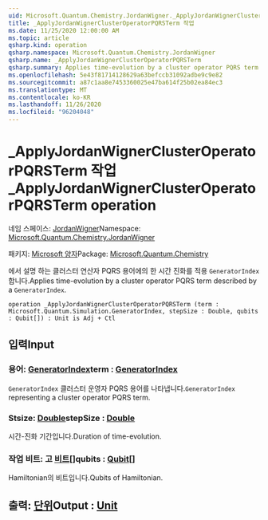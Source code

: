 ```yaml
---
uid: Microsoft.Quantum.Chemistry.JordanWigner._ApplyJordanWignerClusterOperatorPQRSTerm
title: _ApplyJordanWignerClusterOperatorPQRSTerm 작업
ms.date: 11/25/2020 12:00:00 AM
ms.topic: article
qsharp.kind: operation
qsharp.namespace: Microsoft.Quantum.Chemistry.JordanWigner
qsharp.name: _ApplyJordanWignerClusterOperatorPQRSTerm
qsharp.summary: Applies time-evolution by a cluster operator PQRS term described by a `GeneratorIndex`.
ms.openlocfilehash: 5e43f81714128629a63befccb31092adbe9c9e82
ms.sourcegitcommit: a87c1aa8e7453360025e47ba614f25b02ea84ec3
ms.translationtype: MT
ms.contentlocale: ko-KR
ms.lasthandoff: 11/26/2020
ms.locfileid: "96204048"
---
```

# <a name="_applyjordanwignerclusteroperatorpqrsterm-operation"></a><span data-ttu-id="960e2-102">_ApplyJordanWignerClusterOperatorPQRSTerm 작업</span><span class="sxs-lookup"><span data-stu-id="960e2-102">_ApplyJordanWignerClusterOperatorPQRSTerm operation</span></span>

<span data-ttu-id="960e2-103">네임 스페이스: [JordanWigner](xref:Microsoft.Quantum.Chemistry.JordanWigner)</span><span class="sxs-lookup"><span data-stu-id="960e2-103">Namespace: [Microsoft.Quantum.Chemistry.JordanWigner](xref:Microsoft.Quantum.Chemistry.JordanWigner)</span></span>

<span data-ttu-id="960e2-104">패키지: [Microsoft 양자](https://nuget.org/packages/Microsoft.Quantum.Chemistry)</span><span class="sxs-lookup"><span data-stu-id="960e2-104">Package: [Microsoft.Quantum.Chemistry](https://nuget.org/packages/Microsoft.Quantum.Chemistry)</span></span>


<span data-ttu-id="960e2-105">에서 설명 하는 클러스터 연산자 PQRS 용어에의 한 시간 진화를 적용 `GeneratorIndex` 합니다.</span><span class="sxs-lookup"><span data-stu-id="960e2-105">Applies time-evolution by a cluster operator PQRS term described by a `GeneratorIndex`.</span></span>

```qsharp
operation _ApplyJordanWignerClusterOperatorPQRSTerm (term : Microsoft.Quantum.Simulation.GeneratorIndex, stepSize : Double, qubits : Qubit[]) : Unit is Adj + Ctl
```


## <a name="input"></a><span data-ttu-id="960e2-106">입력</span><span class="sxs-lookup"><span data-stu-id="960e2-106">Input</span></span>

### <a name="term--generatorindex"></a><span data-ttu-id="960e2-107">용어: [GeneratorIndex](xref:Microsoft.Quantum.Simulation.GeneratorIndex)</span><span class="sxs-lookup"><span data-stu-id="960e2-107">term : [GeneratorIndex](xref:Microsoft.Quantum.Simulation.GeneratorIndex)</span></span>

<span data-ttu-id="960e2-108">`GeneratorIndex` 클러스터 운영자 PQRS 용어를 나타냅니다.</span><span class="sxs-lookup"><span data-stu-id="960e2-108">`GeneratorIndex` representing a cluster operator PQRS term.</span></span>


### <a name="stepsize--double"></a><span data-ttu-id="960e2-109">Stsize: [Double](xref:microsoft.quantum.lang-ref.double)</span><span class="sxs-lookup"><span data-stu-id="960e2-109">stepSize : [Double](xref:microsoft.quantum.lang-ref.double)</span></span>

<span data-ttu-id="960e2-110">시간-진화 기간입니다.</span><span class="sxs-lookup"><span data-stu-id="960e2-110">Duration of time-evolution.</span></span>


### <a name="qubits--qubit"></a><span data-ttu-id="960e2-111">작업 비트: 고 [비트](xref:microsoft.quantum.lang-ref.qubit)[]</span><span class="sxs-lookup"><span data-stu-id="960e2-111">qubits : [Qubit](xref:microsoft.quantum.lang-ref.qubit)[]</span></span>

<span data-ttu-id="960e2-112">Hamiltonian의 비트입니다.</span><span class="sxs-lookup"><span data-stu-id="960e2-112">Qubits of Hamiltonian.</span></span>



## <a name="output--unit"></a><span data-ttu-id="960e2-113">출력: [단위](xref:microsoft.quantum.lang-ref.unit)</span><span class="sxs-lookup"><span data-stu-id="960e2-113">Output : [Unit](xref:microsoft.quantum.lang-ref.unit)</span></span>

